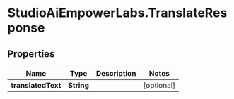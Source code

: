 # StudioAiEmpowerLabs.TranslateResponse

## Properties

Name | Type | Description | Notes
------------ | ------------- | ------------- | -------------
**translatedText** | **String** |  | [optional] 


